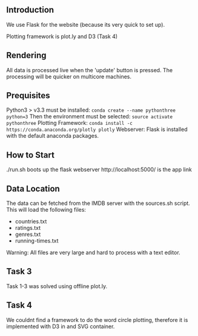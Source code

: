 Introduction
-------------
We use Flask for the website (because its very quick to set up).

Plotting framework is plot.ly and D3 (Task 4)

Rendering
------------
All data is processed live when the 'update' button is pressed.
The processing will be quicker on multicore machines.

Prequisites
--------------
Python3 > v3.3 must be installed: `conda create --name pythonthree python=3`
Then the environment must be selected: `source activate pythonthree`
Plotting Framework: `conda install -c https://conda.anaconda.org/plotly plotly`
Webserver: Flask is installed with the default anaconda packages.

How to Start
--------------
./run.sh boots up the flask webserver
http://localhost:5000/ is the app link

Data Location
--------------
The data can be fetched from the IMDB server with the sources.sh script.
This will load the following files:

 - countries.txt
 - ratings.txt
 - genres.txt
 - running-times.txt

 Warning: All files are very large and hard to process with a text editor.

Task 3
-------
Task 1-3 was solved using offline plot.ly.

Task 4
--------
We couldnt find a framework to do the word circle plotting, therefore it is implemented with D3 in and SVG container.
